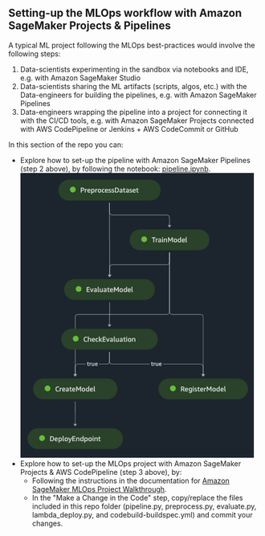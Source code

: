 ## Setting-up the MLOps workflow with Amazon SageMaker Projects & Pipelines

A typical ML project following the MLOps best-practices would involve the following steps:
1. Data-scientists experimenting in the sandbox via notebooks and IDE, e.g. with Amazon SageMaker Studio
2. Data-scientists sharing the ML artifacts (scripts, algos, etc.) with the Data-engineers for building the pipelines, e.g. with Amazon SageMaker Pipelines
3. Data-engineers wrapping the pipeline into a project for connecting it with the CI/CD tools, e.g. with Amazon SageMaker Projects connected with AWS CodePipeline or Jenkins + AWS CodeCommit or GitHub

In this section of the repo you can:
- Explore how to set-up the pipeline with Amazon SageMaker Pipelines (step 2 above), by following the notebook: [pipeline.ipynb](./pipeline.ipynb). ![sample pipeline](./img/1.png)
- Explore how to set-up the MLOps project with Amazon SageMaker Projects & AWS CodePipeline (step 3 above), by:
  - Following the instructions in the documentation for [Amazon SageMaker MLOps Project Walkthrough](https://docs.aws.amazon.com/sagemaker/latest/dg/sagemaker-projects-walkthrough.html).
  - In the "Make a Change in the Code" step, copy/replace the files included in this repo folder (pipeline.py, preprocess.py, evaluate.py, lambda_deploy.py, and codebuild-buildspec.yml) and commit your changes.
